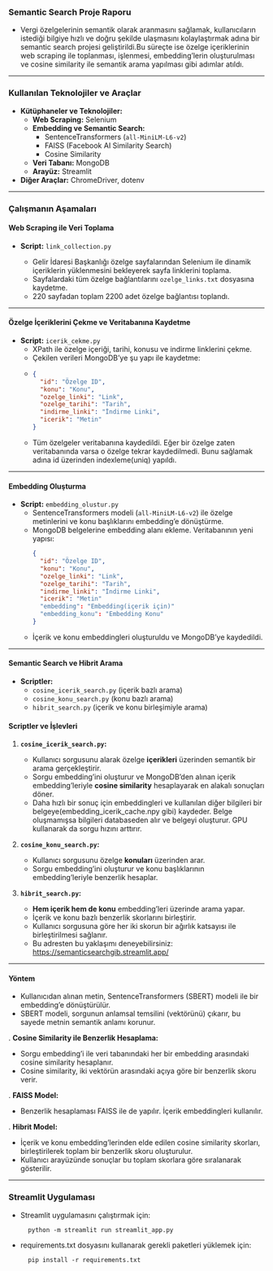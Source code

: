 
### **Semantic Search Proje Raporu**  

- Vergi özelgelerinin semantik olarak aranmasını sağlamak, kullanıcıların istediği bilgiye hızlı ve doğru şekilde ulaşmasını kolaylaştırmak adına bir semantic search projesi geliştirildi.Bu süreçte ise özelge içeriklerinin web scraping ile toplanması, işlenmesi, embedding’lerin oluşturulması ve cosine similarity ile semantik arama yapılması gibi adımlar atıldı.

---

### **Kullanılan Teknolojiler ve Araçlar**  
- **Kütüphaneler ve Teknolojiler:**  
  - **Web Scraping:** Selenium  
  - **Embedding ve Semantic Search:**  
    - SentenceTransformers (`all-MiniLM-L6-v2`)  
    - FAISS (Facebook AI Similarity Search)  
    - Cosine Similarity  
  - **Veri Tabanı:** MongoDB  
  - **Arayüz:** Streamlit  
- **Diğer Araçlar:** ChromeDriver, dotenv  

---

### **Çalışmanın Aşamaları**  

#### **Web Scraping ile Veri Toplama**  
- **Script:** `link_collection.py`  

  - Gelir İdaresi Başkanlığı özelge sayfalarından Selenium ile dinamik içeriklerin yüklenmesini bekleyerek sayfa linklerini toplama.  
  - Sayfalardaki tüm özelge bağlantılarını `ozelge_links.txt` dosyasına kaydetme.  
  - 220 sayfadan toplam 2200 adet özelge bağlantısı toplandı.  

---

#### **Özelge İçeriklerini Çekme ve Veritabanına Kaydetme**  
- **Script:** `icerik_cekme.py`   
  - XPath ile özelge içeriği, tarihi, konusu ve indirme linklerini çekme.  
  - Çekilen verileri MongoDB’ye şu yapı ile kaydetme:
  -   
    ```json
    {
      "id": "Özelge ID",
      "konu": "Konu",
      "ozelge_linki": "Link",
      "ozelge_tarihi": "Tarih",
      "indirme_linki": "İndirme Linki",
      "icerik": "Metin"
    }
    ```  
  -  Tüm özelgeler veritabanına kaydedildi. Eğer bir özelge zaten veritabanında varsa o özelge tekrar kaydedilmedi. Bunu sağlamak adına id üzerinden indexleme(uniq) yapıldı. 

---

#### **Embedding Oluşturma**  
- **Script:** `embedding_olustur.py`  
  - SentenceTransformers modeli (`all-MiniLM-L6-v2`) ile özelge metinlerini ve konu başlıklarını embedding’e dönüştürme.  
  - MongoDB belgelerine embedding alanı ekleme. Veritabanının yeni yapısı:
    ```json
    {
      "id": "Özelge ID",
      "konu": "Konu",
      "ozelge_linki": "Link",
      "ozelge_tarihi": "Tarih",
      "indirme_linki": "İndirme Linki",
      "icerik": "Metin"
      "embedding": "Embedding(içerik için)"
      "embedding_konu": "Embedding Konu"
    }
    ```  
  - İçerik ve konu embeddingleri oluşturuldu ve MongoDB’ye kaydedildi.  

---

#### **Semantic Search ve Hibrit Arama**  
- **Scriptler:**  
  - `cosine_icerik_search.py` (içerik bazlı arama)  
  - `cosine_konu_search.py` (konu bazlı arama)  
  - `hibrit_search.py` (içerik ve konu birleşimiyle arama) 

#### **Scriptler ve İşlevleri**
1. **`cosine_icerik_search.py`:**  
   - Kullanıcı sorgusunu alarak özelge **içerikleri** üzerinden semantik bir arama gerçekleştirir.  
   - Sorgu embedding’ini oluşturur ve MongoDB’den alınan içerik embedding’leriyle **cosine similarity** hesaplayarak en alakalı sonuçları döner.
   - Daha hızlı bir sonuç için embeddingleri ve kullanılan diğer bilgileri bir belgeye(embedding_icerik_cache.npy gibi) kaydeder. Belge oluşmamışsa bilgileri databaseden alır ve belgeyi oluşturur. GPU kullanarak da sorgu hızını arttırır.  

2. **`cosine_konu_search.py`:**  
   - Kullanıcı sorgusunu özelge **konuları** üzerinden arar.  
   - Sorgu embedding’ini oluşturur ve konu başlıklarının embedding’leriyle benzerlik hesaplar.  

3. **`hibrit_search.py`:**  
   - **Hem içerik hem de konu** embedding’leri üzerinde arama yapar.  
   - İçerik ve konu bazlı benzerlik skorlarını birleştirir.  
   - Kullanıcı sorgusuna göre her iki skorun bir ağırlık katsayısı ile birleştirilmesi sağlanır.
   - Bu adresten bu yaklaşımı deneyebilirsiniz: https://semanticsearchgib.streamlit.app/

---

#### **Yöntem**  
   - Kullanıcıdan alınan metin, SentenceTransformers (SBERT) modeli ile bir embedding’e dönüştürülür.  
   - SBERT modeli, sorgunun anlamsal temsilini (vektörünü) çıkarır, bu sayede metnin semantik anlamı korunur.   

. **Cosine Similarity ile Benzerlik Hesaplama:**  
   - Sorgu embedding’i ile veri tabanındaki her bir embedding arasındaki cosine similarity hesaplanır.  
   - Cosine similarity, iki vektörün arasındaki açıya göre bir benzerlik skoru verir.

. **FAISS Model:**  
   - Benzerlik hesaplaması FAISS ile de yapılır. İçerik embeddingleri kullanılır.

. **Hibrit Model:**  
   - İçerik ve konu embedding’lerinden elde edilen cosine similarity skorları, birleştirilerek toplam bir benzerlik skoru oluşturulur.  
   - Kullanıcı arayüzünde sonuçlar bu toplam skorlara göre sıralanarak gösterilir.  

---

### **Streamlit Uygulaması**  
  - Streamlit uygulamasını çalıştırmak için:
    ```
      python -m streamlit run streamlit_app.py
    ``` 
  - requirements.txt dosyasını kullanarak gerekli paketleri yüklemek için:
    ```
      pip install -r requirements.txt
    ``` 
